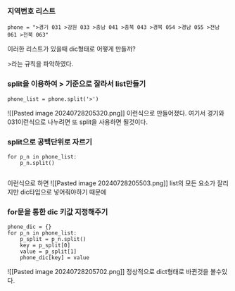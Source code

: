 

### 지역번호 리스트
```
phone = ">경기 031 >강원 033 >충남 041 >충북 043 >경북 054 >경남 055 >전남 061 >전북 063"
```
이러한 리스트가 있을때 dic형태로 어떻게 만들까?

\>라는 규칙을 파악하였다.

### split을 이용하여 > 기준으로 잘라서 list만들기
```
phone_list = phone.split('>')
```
![[Pasted image 20240728205320.png]]
이런식으로 만들어졌다. 여기서 경기와 031이런식으로 나누려면 또 split을 사용하면 될것이다.

### split으로 공백단위로 자르기
```
for p_n in phone_list:
	p_n.split()
	
```
이런식으로 하면 
![[Pasted image 20240728205503.png]]
list의 모든 요소가 잘리지만 dic타입으로 넣어줘야하기 때문에

### for문을 통한 dic 키값 지정해주기 
```
phone_dic = {}
for p_n in phone_list:
	p_split = p_n.split()
	key = p_split[0]
	value = p_split[1]
	phone_dic[key] = value
```
![[Pasted image 20240728205702.png]]
정상적으로 dict형태로 바뀐것을 볼수있다.